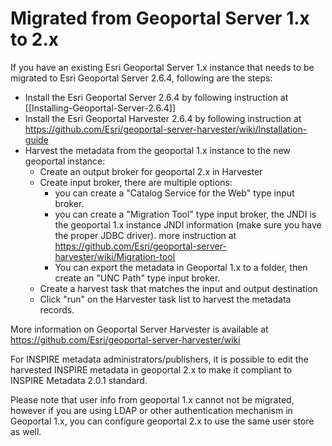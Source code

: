 # Migrated from Geoportal Server 1.x to 2.x

If you have an existing Esri Geoportal Server 1.x instance that needs to be migrated to Esri Geoportal Server 2.6.4, following are the steps:

- Install the Esri Geoportal Server 2.6.4 by following instruction at [[Installing-Geoportal-Server-2.6.4]]
- Install the Esri Geoportal Harvester 2.6.4 by following instruction at https://github.com/Esri/geoportal-server-harvester/wiki/Installation-guide
- Harvest the metadata from the geoportal 1.x instance to the new geoportal instance: 
  - Create an output broker for geoportal 2.x in Harvester
  - Create input broker, there are multiple options:
    - you can create a "Catalog Service for the Web" type input broker.
    - you can create a "Migration Tool" type input broker, the JNDI is the geoportal 1.x instance JNDI information (make sure you have the proper JDBC driver). more instruction at https://github.com/Esri/geoportal-server-harvester/wiki/Migration-tool
    - You can export the metadata in Geoportal 1.x to a folder, then create an "UNC Path" type input broker.
  - Create a harvest task that matches the input and output destination
  - Click "run" on the Harvester task list to harvest the metadata records.  

More information on Geoportal Server Harvester is available at https://github.com/Esri/geoportal-server-harvester/wiki

For INSPIRE metadata administrators/publishers, it is possible to edit the harvested INSPIRE metadata in geoportal 2.x to make it compliant to INSPIRE Metadata 2.0.1 standard.

Please note that user info from geoportal 1.x cannot not be migrated, however if you are using LDAP or other authentication mechanism in Geoportal 1.x, you can configure geoportal 2.x to use the same user store as well.







